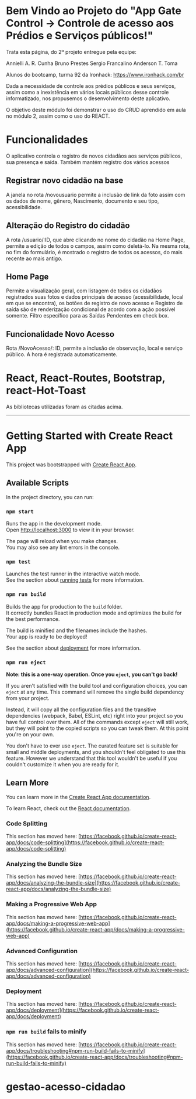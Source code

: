 # Bem Vindo ao Projeto do "App Gate Control → Controle de acesso aos Prédios e Serviços públicos!"

Trata esta página, do 2º projeto entregue pela equipe:

Annielli A. R. Cunha
Bruno Prestes
Sergio Francalino
Anderson T. Toma

Alunos do bootcamp, turma 92 da Ironhack: https://www.ironhack.com/br

Dada a necessidade de controle aos prédios públicos e seus serviços, assim como a inexistência em vários locais públicos desse controle informatizado, nos propusemos o desenvolvimento deste aplicativo.

O objetivo deste módulo foi demonstrar o uso do CRUD aprendido em aula no módulo 2, assim como o uso do REACT.

# Funcionalidades

O aplicativo controla o registro de novos cidadãos aos serviços públicos, sua presença e saída.
Também mantém registro dos vários acessos

## Registrar novo cidadão na base

A janela no rota /novousuario permite a inclusão de link da foto assim com os dados de nome, gênero, Nascimento, documento e seu tipo, acessibilidade.

## Alteração do Registro do cidadão

A rota /usuario/:ID, que abre clicando no nome do cidadão na Home Page, permite a edição de todos o campos, assim como deletá-lo.
Na mesma rota, no fim do formulário, é mostrado o registro de todos os acessos, do mais recente ao mais antigo.

## Home Page

Permite a visualização geral, com listagem de todos os cidadãos registrados suas fotos e dados principais de acesso (acessibilidade, local em que se encontra), os botões de registro de novo acesso e Registro de saída são de renderização condicional de acordo com a ação possível somente.
Filtro específico para as Saídas Pendentes em check box.

## Funcionalidade Novo Acesso

Rota /NovoAcesso/: ID, permite a inclusão de observação, local e serviço público.
A hora é registrada automaticamente.

# React, React-Routes, Bootstrap, react-Hot-Toast

As bibliotecas utilizadas foram as citadas acima.

---

# Getting Started with Create React App

This project was bootstrapped with [Create React App](https://github.com/facebook/create-react-app).

## Available Scripts

In the project directory, you can run:

### `npm start`

Runs the app in the development mode.\
Open [http://localhost:3000](http://localhost:3000) to view it in your browser.

The page will reload when you make changes.\
You may also see any lint errors in the console.

### `npm test`

Launches the test runner in the interactive watch mode.\
See the section about [running tests](https://facebook.github.io/create-react-app/docs/running-tests) for more information.

### `npm run build`

Builds the app for production to the `build` folder.\
It correctly bundles React in production mode and optimizes the build for the best performance.

The build is minified and the filenames include the hashes.\
Your app is ready to be deployed!

See the section about [deployment](https://facebook.github.io/create-react-app/docs/deployment) for more information.

### `npm run eject`

**Note: this is a one-way operation. Once you `eject`, you can't go back!**

If you aren't satisfied with the build tool and configuration choices, you can `eject` at any time. This command will remove the single build dependency from your project.

Instead, it will copy all the configuration files and the transitive dependencies (webpack, Babel, ESLint, etc) right into your project so you have full control over them. All of the commands except `eject` will still work, but they will point to the copied scripts so you can tweak them. At this point you're on your own.

You don't have to ever use `eject`. The curated feature set is suitable for small and middle deployments, and you shouldn't feel obligated to use this feature. However we understand that this tool wouldn't be useful if you couldn't customize it when you are ready for it.

## Learn More

You can learn more in the [Create React App documentation](https://facebook.github.io/create-react-app/docs/getting-started).

To learn React, check out the [React documentation](https://reactjs.org/).

### Code Splitting

This section has moved here: [https://facebook.github.io/create-react-app/docs/code-splitting](https://facebook.github.io/create-react-app/docs/code-splitting)

### Analyzing the Bundle Size

This section has moved here: [https://facebook.github.io/create-react-app/docs/analyzing-the-bundle-size](https://facebook.github.io/create-react-app/docs/analyzing-the-bundle-size)

### Making a Progressive Web App

This section has moved here: [https://facebook.github.io/create-react-app/docs/making-a-progressive-web-app](https://facebook.github.io/create-react-app/docs/making-a-progressive-web-app)

### Advanced Configuration

This section has moved here: [https://facebook.github.io/create-react-app/docs/advanced-configuration](https://facebook.github.io/create-react-app/docs/advanced-configuration)

### Deployment

This section has moved here: [https://facebook.github.io/create-react-app/docs/deployment](https://facebook.github.io/create-react-app/docs/deployment)

### `npm run build` fails to minify

This section has moved here: [https://facebook.github.io/create-react-app/docs/troubleshooting#npm-run-build-fails-to-minify](https://facebook.github.io/create-react-app/docs/troubleshooting#npm-run-build-fails-to-minify)

# gestao-acesso-cidadao
